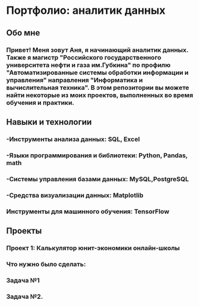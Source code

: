 # Портфолио: аналитик данных
## Обо мне
### **Привет! Меня зовут Аня, я начинающий аналитик данных.** Также я магистр "Российского государственного университета нефти и газа им.Губкина" по профилю "Автоматизированные системы обработки информации и управления" направления "Информатика и вычислительная техника". В этом репозитории вы можете найти некоторые из моих проектов, выполненных во время обучения и практики.
## Навыки и технологии
### -Инструменты анализа данных: SQL, Excel
### -Языки программирования и библиотеки: Python, Pandas, math
### -Системы управления базами данных: MySQL,PostgreSQL
### -Средства визуализации данных:  Matplotlib
### Инструменты для машинного обучения: TensorFlow
## Проекты
### Проект 1: Калькулятор юнит-экономики онлайн-школы
### Что нужно было сделать:
### Задача №1
### Задача №2.

